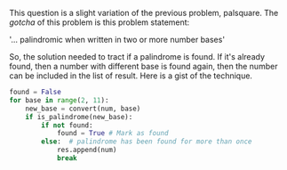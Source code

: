 This question is a slight variation of the previous problem, palsquare. The _gotcha_ of this problem is this problem statement:

'... palindromic when written in two or more number bases'

So, the solution needed to tract if a palindrome is found. If it's already found, then a number with different base is found again, 
then the number can be included in the list of result. Here is a gist of the technique.

```python
found = False
for base in range(2, 11):
    new_base = convert(num, base)
    if is_palindrome(new_base):
        if not found:
            found = True # Mark as found
        else:  # palindrome has been found for more than once
            res.append(num)
            break
```
